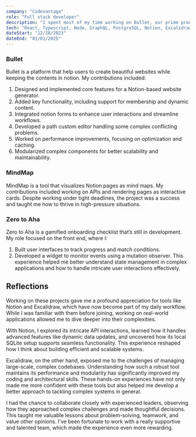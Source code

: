 ```yaml
---
company: "Codevantage"
role: "Full stack developer"
description: "I spent most of my time working on Bullet, our prime product, while also contributing to MindMap and Zero to Aha. Here's a detailed look at what I worked on and learned:"
tech: "React, Typescript, Node, GraphQL, PostgreSQL, Notion, Excalidraw"
dateStart: "12/18/2023"
dateEnd: "01/01/2025"
---
```


### Bullet
Bullet is a platform that help users to create beautiful websites while keeping the contents in notion. My contributions included:

1. Designed and implemented core features for a Notion-based website generator.
2. Added key functionality, including support for membership and dynamic content.
3. Integrated notion forms to enhance user interactions and streamline workflows.
4. Developed a path custom editor handling some complex conflicting problems.
5. Worked on performance improvements, focusing on optimization and caching.
6. Modularized complex components for better scalability and maintainability.


### MindMap
MindMap is a tool that visualizes Notion pages as mind maps. My contributions included working on APIs and rendering pages as interactive cards. Despite working under tight deadlines, the project was a success and taught me how to thrive in high-pressure situations.

### Zero to Aha
Zero to Aha is a gamified onboarding checklist that’s still in development. My role focused on the front end, where I:

1. Built user interfaces to track progress and match conditions.
2. Developed a widget to monitor events using a mutation observer.
This experience helped me better understand state management in complex applications and how to handle intricate user interactions effectively.

## Reflections
Working on these projects gave me a profound appreciation for tools like Notion and Excalidraw, which have now become part of my daily workflow. While I was familiar with them before joining, working on real-world applications allowed me to dive deeper into their complexities.

With Notion, I explored its intricate API interactions, learned how it handles advanced features like dynamic data updates, and uncovered how its local SQLite setup supports seamless functionality. This experience reshaped how I think about building efficient and scalable systems.

Excalidraw, on the other hand, exposed me to the challenges of managing large-scale, complex codebases. Understanding how such a robust tool maintains its performance and modularity has significantly improved my coding and architectural skills. These hands-on experiences have not only made me more confident with these tools but also helped me develop a better approach to tackling complex systems in general.

I had the chance to collaborate closely with experienced leaders, observing how they approached complex challenges and made thoughtful decisions. This taught me valuable lessons about problem-solving, teamwork, and value other opinions. I’ve been fortunate to work with a really supportive and talented team, which made the experience even more rewarding.

